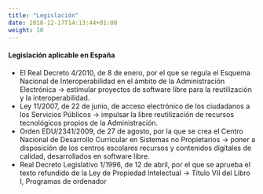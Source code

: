 ```yaml
---
title: "Legislación"
date: 2018-12-17T14:13:44+01:00
weight: 10
---
```



<h4>Legislación aplicable en <span class="thi">España</span></h4>
<ul>
<li>El Real Decreto 4&#47;2010, de 8 de enero, por el que se regula el Esquema Nacional de Interoperabilidad en el ámbito de la <span class="thi">Administración Electrónica</span> &rarr; estimular proyectos de software libre para la reutilización y la interoperabilidad.</li>
<li>Ley 11&#47;2007, de 22 de junio, de acceso electrónico de los ciudadanos a los <span class="thi">Servicios Públicos</span> &rarr; impulsar la libre reutilización de recursos tecnológicos propios de la Administración.</li>
<li>Orden EDU&#47;2341&#47;2009, de 27 de agosto, por la que se crea el <span class="thi">Centro Nacional de Desarrollo Curricular en Sistemas no Propietarios</span> &rarr; poner a disposición de los centros escolares recursos y contenidos digitales de calidad, desarrollados en software libre.</li>
<li>Real Decreto Legislativo 1&#47;1996, de 12 de abril, por el que se aprueba el texto refundido de la Ley de <span class="thi">Propiedad Intelectual</span> &rarr; Tı́tulo VII del Libro I, Programas de
ordenador</li>
</ul>

